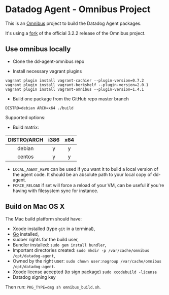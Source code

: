 Datadog Agent - Omnibus Project
================

This is an [Omnibus](https://github.com/opscode/omnibus) project to build the Datadog Agent packages.

It's using a [fork](https://github.com/DataDog/omnibus-ruby/compare/chef:v3.2.2...custom3.2.2-2) of the official 3.2.2 release of the Omnibus project.

## Use omnibus locally

* Clone the dd-agent-omnibus repo

* Install necessary vagrant plugins
```
vagrant plugin install vagrant-cachier --plugin-version=0.7.2
vagrant plugin install vagrant-berkshelf --plugin-version=2.0.1
vagrant plugin install vagrant-omnibus --plugin-version=1.4.1
```
* Build one package from the GitHub repo master branch
```
DISTRO=debian ARCH=x64 ./build
```

Supported options:

* Build matrix:

| DISTRO/ARCH | i386 | x64 |
|:-----------:|:----:|:---:|
|    debian   |   y  |  y  |
|    centos   |   y  |  y  |

* `LOCAL_AGENT_REPO` can be used if you want it to build a local version of the agent code. It should be an absolute path to your local copy of dd-agent.
* `FORCE_RELOAD` if set will force a reload of your VM, can be useful if you're having with filesystem sync for instance.

## Build on Mac OS X

The Mac build platform should have:

* Xcode installed (type `git` in a terminal),
* [Go](http://golang.org/dl/) installed,
* sudoer rights for the build user,
* Bundler installed: `sudo gem install bundler`,
* Important directories created: `sudo mkdir -p /var/cache/omnibus /opt/datadog-agent`,
* Owned by the right user: `sudo chown user:nogroup /var/cache/omnibus /opt/datadog-agent`.
* Xcode license accepted (to sign package) `sudo xcodebuild -license`
* Datadog signing key

Then run: `PKG_TYPE=dmg sh omnibus_build.sh`.
